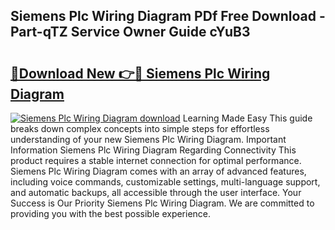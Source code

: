 ## Siemens Plc Wiring Diagram PDf Free Download - Part-qTZ Service Owner Guide cYuB3

# <h2><a href="http://dfj4jqv.blite.top/?on=Siemens+Plc+Wiring+Diagram">🔗Download New 👉🔴 Siemens Plc Wiring Diagram</a></h2>

[![Siemens Plc Wiring Diagram download](https://i.imgur.com/lujVjoI.png)](http://dfj4jqv.blite.top/?on=Siemens+Plc+Wiring+Diagram)
Learning Made Easy This guide breaks down complex concepts into simple steps for effortless understanding of your new Siemens Plc Wiring Diagram. Important Information Siemens Plc Wiring Diagram Regarding Connectivity This product requires a stable internet connection for optimal performance. Siemens Plc Wiring Diagram comes with an array of advanced features, including voice commands, customizable settings, multi-language support, and automatic backups, all accessible through the user interface. Your Success is Our Priority Siemens Plc Wiring Diagram. We are committed to providing you with the best possible experience.
